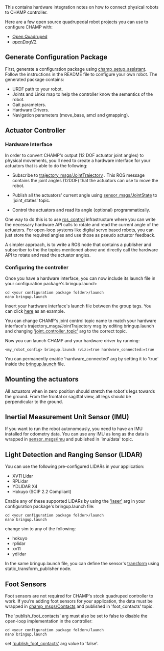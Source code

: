 This contains hardware integration notes on how to connect physical robots to CHAMP controller.

Here are a few open source quadrupedal robot projects you can use to configure CHAMP with:

- [Open Quadruped](https://github.com/adham-elarabawy/OpenQuadruped)
- [openDogV2](https://github.com/XRobots/openDogV2)

## Generate Configuration Package

First, generate a configuration package using [champ_setup_assistant](https://github.com/chvmp/champ_setup_assistant). Follow the instructions in the README file to configure your own robot. The generated package contains:

- URDF path to your robot.
- Joints and Links map to help the controller know the semantics of the robot.
- Gait parameters.
- Hardware Drivers.
- Navigation parameters (move_base, amcl and gmapping).

## Actuator Controller

### Hardware Interface
In order to convert CHAMP's output (12 DOF actuator joint angles) to physical movements, you'll need to create a hardware interface for your actuators that is able to do the following:

 - Subscribe to [trajectory_msgs/JointTrajectory](http://docs.ros.org/melodic/api/trajectory_msgs/html/msg/JointTrajectory.html) . This ROS message contains the joint angles (12DOF) that the actuators can use to move the robot.

- Publish all the actuators' current angle using [sensor_msgs/JointState](http://docs.ros.org/melodic/api/sensor_msgs/html/msg/JointState.html) to 'joint_states' topic.

- Control the actuators and read its angle (optional) programmatically.

One way to do this is to use [ros_control](http://wiki.ros.org/ros_control) infrastructure where you can write the necessary hardware API calls to rotate and read the current angle of the actuators. For open-loop systems like digital servo based robots, you can just store the required angles and use those as pseudo actuator feedback.

A simpler approach, is to write a ROS node that contains a publisher and subscriber to the the topics mentioned above and directly call the hardware API to rotate and read the actuator angles.

### Configuring the controller

Once you have a hardware interface, you can now include its launch file in your configuration package's bringup.launch:

    cd <your configuration package folder>/launch
    nano bringup.launch

Insert your hardware interface's launch file between the group tags. You can click [here](https://github.com/chvmp/robots/blob/master/configs/open_quadruped_config/launch/bringup.launch#L43) as an example.

You can change CHAMP's joint control topic name to match your hardware interface's trajectory_msgs/JointTrajectory msg by editing bringup.launch and changing ['joint_controller_topic'](https://github.com/chvmp/robots/blob/master/configs/open_quadruped_config/launch/bringup.launch#L15) arg to the correct topic.


Now you can launch CHAMP and your hardware driver by running:

    <my_robot_config> bringup.launch rviz:=true hardware_connected:=true

You can permanently enable 'hardware_connected' arg by setting it to 'true' inside the [bringup.launch](https://github.com/chvmp/robots/blob/master/configs/open_quadruped_config/launch/bringup.launch#L16) file.

## Mounting the actuators

All actuators when in zero position should stretch the robot's legs towards the ground. From the frontal or sagittal view, all legs should be perpendicular to the ground.

## Inertial Measurement Unit Sensor (IMU)

If you want to run the robot autonomously, you need to have an IMU installed for odometry data. You can use any IMU as long as the data is wrapped in [sensor_msgs/Imu](http://docs.ros.org/melodic/api/sensor_msgs/html/msg/Imu.html) and published in 'imu/data' topic.

## Light Detection and Ranging Sensor (LIDAR)

You can use the following pre-configured LIDARs in your application:

- XV11 Lidar 
- RPLidar
- YDLIDAR X4
- Hokuyo (SCIP 2.2 Compliant)

Enable any of these supported LIDARs by using the ['laser'](https://github.com/chvmp/robots/blob/master/configs/open_quadruped_config/launch/bringup.launch#L14) arg in your configuration package's bringup.launch file:

    cd <your configuration package folder>/launch
    nano bringup.launch

change sim to any of the following:

- hokuyo
- rplidar
- xv11
- ydlidar

In the same bringup.launch file, you can define the sensor's [transform](https://github.com/chvmp/robots/blob/master/configs/open_quadruped_config/launch/bringup.launch#L39) using static_transform_publisher node.

## Foot Sensors

Foot sensors are not required for CHAMP's stock quadruped controller to work. If you're adding foot sensors for your application, the data must be wrapped in [champ_msgs/Contacts](https://github.com/chvmp/champ/blob/master/champ_msgs/msg/Contacts.msg) and published in 'foot_contacts' topic. 

The 'publish_foot_contacts' arg must also be set to false to disable the open-loop implementation in the controller:

    cd <your configuration package folder>/launch 
    nano bringup.launch

set ['publish_foot_contacts'](https://github.com/chvmp/robots/blob/master/configs/open_quadruped_config/launch/bringup.launch#L12) arg value to 'false'.
